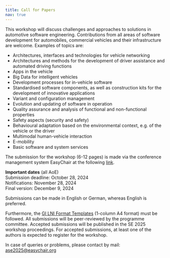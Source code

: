 ```yaml
---
title: Call for Papers
nav: true
---
```


This workshop will discuss challenges and approaches to solutions in automotive software engineering. Contributions from all areas of software development for automobiles, commercial vehicles and their infrastructure are welcome. Examples of topics are:

- Architectures, interfaces and technologies for vehicle networking
- Architectures and methods for the development of driver assistance and automated driving functions
- Apps in the vehicle
- Big Data for intelligent vehicles
- Development processes for in-vehicle software
- Standardised software components, as well as construction kits for the development of innovative applications
- Variant and configuration management
- Evolution and updating of software in operation
- Quality assurance and analysis of functional and non-functional properties
- Safety aspects (security and safety)   
- Behavioural adaptation based on the environmental context, e.g. of the vehicle or the driver
- Multimodal human-vehicle interaction
- E-mobility
- Basic software and system services

The submission for the workshop (6-12 pages) is made via the conference management system EasyChair at the following [link](https://easychair.org/conferences/?conf=ase2025). 

__Important dates__ (all AoE)\
Submission deadline: October 28, 2024\
Notifications: November 28, 2024\
Final version: December 9, 2024

Submissions can be made in English or German, whereas English is preferred.

Furthermore, the [GI LNI Format Templates](https://github.com/gi-ev/LNI) (1-column A4 format) must be followed. All submissions will be peer-reviewed by the programme committee. Accepted submissions will be published in the SE 2025 workshop proceedings. For accepted submissions, at least one of the authors is expected to register for the workshop. 

In case of queries or problems, please contact by mail: ase2025@easychair.org

<!-- The CfP is also available as a [PDF document](https://github.com/ASE-Workshop/2024/raw/main/images/ASE2024-WorkshopCfP.pdf). -->

